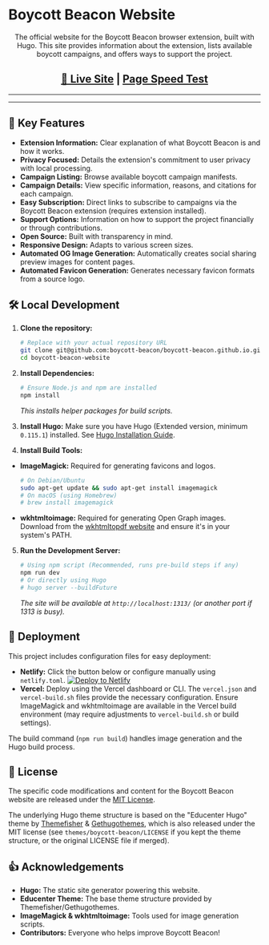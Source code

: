 # Boycott Beacon Website

<p align="center">
  The official website for the Boycott Beacon browser extension, built with Hugo. This site provides information about the extension, lists available boycott campaigns, and offers ways to support the project.
</p>

<h2 align="center">
  <a target="_blank" href="https://boycott-beacon.github.io" rel="nofollow">👀 Live Site</a> |
  <a target="_blank" href="https://pagespeed.web.dev/report?url=https://boycott-beacon.github.io">Page Speed Test</a>
</h2>

---

<!-- Optional: Add a screenshot of YOUR website -->
<!-- <p align="center">
<img src="[LINK_TO_YOUR_SCREENSHOT.png]" alt="screenshot" width="100%">
</p> -->

---

## 📌 Key Features

*   **Extension Information:** Clear explanation of what Boycott Beacon is and how it works.
*   **Privacy Focused:** Details the extension's commitment to user privacy with local processing.
*   **Campaign Listing:** Browse available boycott campaign manifests.
*   **Campaign Details:** View specific information, reasons, and citations for each campaign.
*   **Easy Subscription:** Direct links to subscribe to campaigns via the Boycott Beacon extension (requires extension installed).
*   **Support Options:** Information on how to support the project financially or through contributions.
*   **Open Source:** Built with transparency in mind.
*   **Responsive Design:** Adapts to various screen sizes.
*   **Automated OG Image Generation:** Automatically creates social sharing preview images for content pages.
*   **Automated Favicon Generation:** Generates necessary favicon formats from a source logo.

## 🛠️ Local Development

1.  **Clone the repository:**
    ```bash
    # Replace with your actual repository URL
    git clone git@github.com:boycott-beacon/boycott-beacon.github.io.git
    cd boycott-beacon-website
    ```

2.  **Install Dependencies:**
    ```bash
    # Ensure Node.js and npm are installed
    npm install
    ```
    *This installs helper packages for build scripts.*

3.  **Install Hugo:**
    Make sure you have Hugo (Extended version, minimum `0.115.1`) installed. See [Hugo Installation Guide](https://gohugo.io/getting-started/installing/).

4.  **Install Build Tools:**
  *   **ImageMagick:** Required for generating favicons and logos.
      ```bash
      # On Debian/Ubuntu
      sudo apt-get update && sudo apt-get install imagemagick
      # On macOS (using Homebrew)
      # brew install imagemagick
      ```
  *   **wkhtmltoimage:** Required for generating Open Graph images. Download from the [wkhtmltopdf website](https://wkhtmltopdf.org/downloads.html) and ensure it's in your system's PATH.

5.  **Run the Development Server:**
    ```bash
    # Using npm script (Recommended, runs pre-build steps if any)
    npm run dev
    # Or directly using Hugo
    # hugo server --buildFuture
    ```
    *The site will be available at `http://localhost:1313/` (or another port if 1313 is busy).*

## 🔧 Deployment

This project includes configuration files for easy deployment:

*   **Netlify:** Click the button below or configure manually using `netlify.toml`.
    [![Deploy to Netlify](https://www.netlify.com/img/deploy/button.svg)](https://app.netlify.com/start/deploy?repository=[YOUR_PROJECT_REPO_URL]) <!-- << UPDATE REPO URL -->
*   **Vercel:** Deploy using the Vercel dashboard or CLI. The `vercel.json` and `vercel-build.sh` files provide the necessary configuration. Ensure ImageMagick and wkhtmltoimage are available in the Vercel build environment (may require adjustments to `vercel-build.sh` or build settings).

The build command (`npm run build`) handles image generation and the Hugo build process.

## 📝 License

The specific code modifications and content for the Boycott Beacon website are released under the [MIT License](LICENSE).

The underlying Hugo theme structure is based on the "Educenter Hugo" theme by [Themefisher](https://themefisher.com) & [Gethugothemes](https://gethugothemes.com), which is also released under the MIT license (see `themes/boycott-beacon/LICENSE` if you kept the theme structure, or the original LICENSE file if merged).

## 👍 Acknowledgements

*   **Hugo:** The static site generator powering this website.
*   **Educenter Theme:** The base theme structure provided by Themefisher/Gethugothemes.
*   **ImageMagick & wkhtmltoimage:** Tools used for image generation scripts.
*   **Contributors:** Everyone who helps improve Boycott Beacon!

